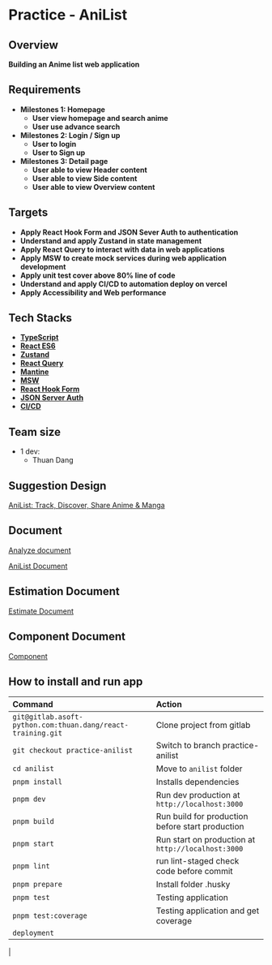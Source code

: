 # Practice - AniList

## **Overview**

**Building an Anime list web application**

## **Requirements**

- **Milestones 1: Homepage**
  - **User view homepage and search anime**
  - **User use advance search**
- **Milestones 2: Login / Sign up**
  - **User to login**
  - **User to Sign up**
- **Milestones 3: Detail page**
  - **User able to view Header content**
  - **User able to view Side content**
  - **User able to view Overview content**

## **Targets**

- **Apply React Hook Form and JSON Sever Auth to authentication**
- **Understand and apply Zustand in state management**
- **Apply React Query to interact with data in web applications**
- **Apply MSW to create mock services during web application development**
- **Apply unit test cover above 80% line of code**
- **Understand and apply CI/CD to automation deploy on vercel**
- **Apply Accessibility and Web performance**

## **Tech Stacks**

- **[TypeScript](https://www.typescriptlang.org/)**
- **[React ES6](https://react.dev/)**
- **[Zustand](https://docs.pmnd.rs/zustand/getting-started/introduction)**
- **[React Query](https://tanstack.com/query/v3/docs/react/overview)**
- **[Mantine](https://mantine.dev/getting-started/)**
- **[MSW](https://mswjs.io/)**
- **[React Hook Form](https://react-hook-form.com/)**
- **[JSON Server Auth](https://github.com/jeremyben/json-server-auth)**
- **[CI/CD](https://resources.github.com/ci-cd/)**

## **Team size**

- 1 dev:
  - Thuan Dang

## **Suggestion Design**

[AniList: Track, Discover, Share Anime & Manga](https://anilist.co/)

## **Document**

[Analyze document](https://www.notion.so/Analyze-document-bf98200680314209bd131509598b1001?pvs=21)

[AniList Document](https://www.notion.so/AniList-Document-81f26de44a8341b98352cd398fc00aaa?pvs=21)

## **Estimation Document**

[Estimate Document](https://www.notion.so/Estimate-Document-5883057374e14251ba360414771fe442?pvs=21)

## **Component Document**

[Component](https://www.notion.so/Component-02514a9344234ffeb60326a0f7cf35b9?pvs=21)

## **How to install and run app**

| Command                                                     | Action                                             |
| :---------------------------------------------------------- | :------------------------------------------------- |
| `git@gitlab.asoft-python.com:thuan.dang/react-training.git` | Clone project from gitlab                          |
| `git checkout practice-anilist`                             | Switch to branch practice-anilist                  |
| `cd anilist`                               | Move to `anilist` folder                         |
| `pnpm install`                                              | Installs dependencies                              |
| `pnpm dev`                                                  | Run dev production at `http://localhost:3000`      |
| `pnpm build`                                                | Run build for production before start production   |
| `pnpm start`                                                | Run start on production at `http://localhost:3000` |
| `pnpm lint`                                                 | run lint-staged check code before commit           |
| `pnpm prepare`                                              | Install folder .husky                              |
| `pnpm test`                                                 | Testing application                                |
| `pnpm test:coverage`                                        | Testing application and get coverage               |
| `deployment`                                                  | 
|
